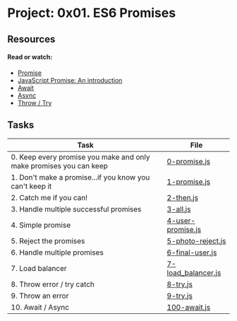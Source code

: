 # Project: 0x01. ES6 Promises

## Resources

#### Read or watch:

* [Promise](https://intranet.alxswe.com/rltoken/8IEjDdrFqrfsXUV9frNmKA)
* [JavaScript Promise: An introduction](https://intranet.alxswe.com/rltoken/EnBUkluIIlLr0Z3dRJV4LQ)
* [Await](https://intranet.alxswe.com/rltoken/SALOZ-GAD5GVCTnK1iTCdA)
* [Async](https://intranet.alxswe.com/rltoken/QZMWLFR29PO2bVOS4_8j5Q)
* [Throw / Try](https://intranet.alxswe.com/rltoken/TXqH5zA1NSVCwCoyr1cNxg)
## Tasks

| Task | File |
| ---- | ---- |
| 0. Keep every promise you make and only make promises you can keep | [0-promise.js](./0-promise.js) |
| 1. Don't make a promise...if you know you can't keep it | [1-promise.js](./1-promise.js) |
| 2. Catch me if you can! | [2-then.js](./2-then.js) |
| 3. Handle multiple successful promises | [3-all.js](./3-all.js) |
| 4. Simple promise | [4-user-promise.js](./4-user-promise.js) |
| 5. Reject the promises | [5-photo-reject.js](./5-photo-reject.js) |
| 6. Handle multiple promises | [6-final-user.js](./6-final-user.js) |
| 7. Load balancer | [7-load_balancer.js](./7-load_balancer.js) |
| 8. Throw error / try catch | [8-try.js](./8-try.js) |
| 9. Throw an error | [9-try.js](./9-try.js) |
| 10. Await / Async | [100-await.js](./100-await.js) |
